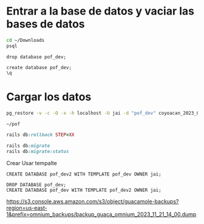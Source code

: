 
# Entrar a la base de datos  y vaciar las bases de datos
```bash
cd ~/Downloads 
psql
```

```
drop database pof_dev;

create database pof_dev;
\q
```

# Cargar los datos

```bash
pg_restore -v -c -O -x -h localhost -U jai -d "pof_dev" coyoacan_2023_08_23_12_00.dump
```

```bash
~/pof
```

 ```ruby
 rails db:rollback STEP=XX
 ```

```ruby
rails db:migrate
rails db:migrate:status
```



Crear Usar tempalte

```psql
CREATE DATABASE pof_dev2 WITH TEMPLATE pof_dev OWNER jai;
```


```psql
DROP DATABASE pof_dev;
CREATE DATABASE pof_dev WITH TEMPLATE pof_dev2 OWNER jai;
```


https://s3.console.aws.amazon.com/s3/object/guacamole-backups?region=us-east-1&prefix=omnium_backups/backup_guaca_omnium_2023_11_21_14_00.dump